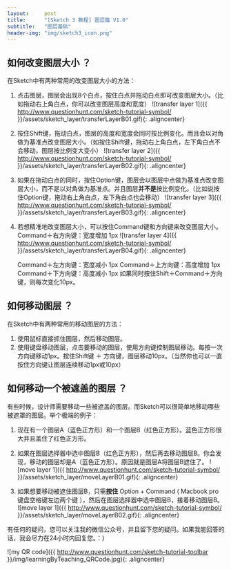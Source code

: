 ```yaml
---
layout:     post
title:      "[Sketch 3 教程] 图层篇 V1.0"
subtitle:   "图层基础"
header-img: "img/sketch3_icon.png"
---
```


## 如何改变图层大小 ？

在Sketch中有两种常用的改变图层大小的方法：

1. 点击图层，图层会出现8个白点，按住白点并拖动白点即可改变图层大小。（比如拖动右上角白点，你可以改变图层高度和宽度）
![transfer layer 1]({{ http://www.questionhunt.com/sketch-tutorial-symbol/ }}/assets/sketch_layer/transferLayerB01.gif){: .aligncenter}

2. 按住Shift键，拖动白点，图层的高度和宽度会同时按比例变化。而且会以对角做为基准点改变图层大小。（如按住Shift键，拖动右上角白点，左下角白点不会移动，图层按比例变大变小）
![transfer layer 2]({{ http://www.questionhunt.com/sketch-tutorial-symbol/ }}/assets/sketch_layer/transferLayerB02.gif){: .aligncenter}

3. 如果在拖动白点的同时，按住Option键，图层会以图层中点做为基准点改变图层大小，而不是以对角做为基准点。并且图层**并不是**按比例变化。（比如说按住Option键，拖动右上角白点，左下角白点也会移动）
![transfer layer 3]({{ http://www.questionhunt.com/sketch-tutorial-symbol/ }}/assets/sketch_layer/transferLayerB03.gif){: .aligncenter}

4. 若想精准地改变图层大小，可以按住Command键和方向键来改变图层大小。Command＋右方向键：宽度增加 1px
![transfer layer 4]({{ http://www.questionhunt.com/sketch-tutorial-symbol/ }}/assets/sketch_layer/transferLayerB04.gif){: .aligncenter}

	Command＋左方向键：宽度减小 1px
	Command＋上方向键：高度增加 1px
	Command＋下方向键：高度减小 1px
	如果同时按住Shift＋Command＋方向键，则每次变化10px。

## 如何移动图层 ？

在Sketch中有两种常用的移动图层的方法：
1. 使用鼠标直接抓住图层，然后移动图层。
2. 使用键盘移动图层，点击要移动的图层，使用方向键控制图层移动。每按一次方向键移动1px。按住Shift键 ＋ 方向键，图层移动10px。（当然你也可以一直按住方向键让图层连续移动1px或10px）

## 如何移动一个被遮盖的图层 ？
有些时候，设计师需要移动一些被遮盖的图层。而Sketch可以很简单地移动哪些被遮罩的图层。举个极端的例子：

1. 现在有一个图层A（蓝色正方形）和一个图层B（红色正方形）。蓝色正方形很大并且盖住了红色正方形。
2. 如果在图层选择器中选中图层B（红色正方形），然后再去移动图层B。你会发现，移动的图层却是A（蓝色正方形）。原因就是图层A将图层B遮住了。
![move layer 1]({{ http://www.questionhunt.com/sketch-tutorial-symbol/ }}/assets/sketch_layer/moveLayerB01.gif){: .aligncenter}

3. 如果想要移动被遮住图层B，只需**按住** Option + Command ( Macbook pro 键盘空格键左边两个键 ），然后在图层选择器中选中图层B，接着移动图层B。
![move layer 1]({{ http://www.questionhunt.com/sketch-tutorial-symbol/ }}/assets/sketch_layer/moveLayerB02.gif){: .aligncenter}

有任何的疑问，您可以关注我的微信公众号，并且留下您的疑问。如果我能回答的话，我会尽力在24小时内回复您。：)

![my QR code]({{ http://www.questionhunt.com/sketch-tutorial-toolbar }}/img/learningByTeaching_QRCode.jpg){: .aligncenter}

